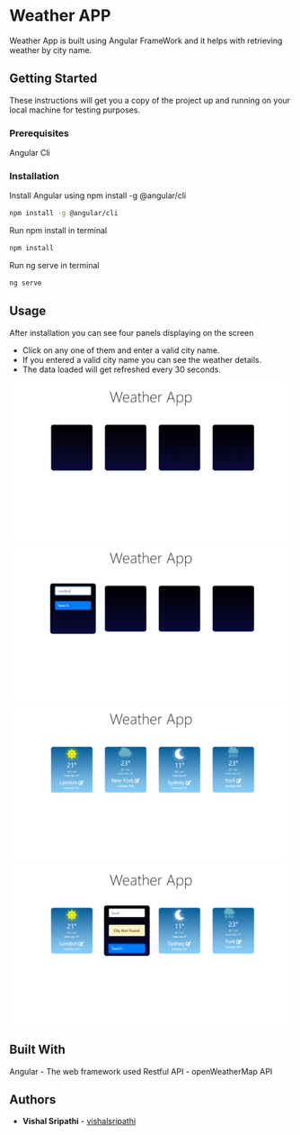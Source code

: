 # Weather APP

Weather App is built using Angular FrameWork and it helps with retrieving weather by city name.

## Getting Started
These instructions will get you a copy of the project up and running on your local machine for testing purposes.

### Prerequisites
Angular Cli


### Installation
Install Angular using npm install -g @angular/cli
```bash
npm install -g @angular/cli
```
Run npm install in terminal
```bash
npm install
```
Run ng serve in terminal
```bash
ng serve
```

## Usage 
After installation you can see four panels displaying on the screen
- Click on any one of them and enter a valid city name.
- If you entered a valid city name you can see the weather details.
- The data loaded will get refreshed every 30 seconds.

<img src="images/Screenshot%20(49).png">
<img src="images/Screenshot%20(50).png">
<img src="images/Screenshot%20(51).png">
<img src="images/Screenshot%20(52).png">


## Built With
Angular - The web framework used
Restful API - openWeatherMap API

## Authors
* **Vishal Sripathi** - [vishalsripathi](https://github.com/vishalsripathi)
